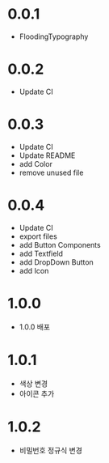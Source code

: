 # 0.0.1
* FloodingTypography

# 0.0.2
* Update CI

# 0.0.3
* Update CI
* Update README
* add Color
* remove unused file

# 0.0.4
* Update CI
* export files
* add Button Components
* add Textfield
* add DropDown Button
* add Icon

# 1.0.0
* 1.0.0 배포 

# 1.0.1
* 색상 변경 
* 아이콘 추가 

# 1.0.2
* 비밀번호 정규식 변경